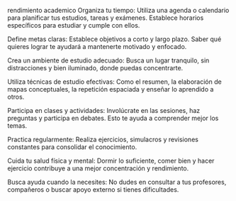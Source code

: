 rendimiento academico
Organiza tu tiempo: Utiliza una agenda o calendario para planificar tus estudios, tareas y exámenes. Establece horarios específicos para estudiar y cumple con ellos.

Define metas claras: Establece objetivos a corto y largo plazo. Saber qué quieres lograr te ayudará a mantenerte motivado y enfocado.

Crea un ambiente de estudio adecuado: Busca un lugar tranquilo, sin distracciones y bien iluminado, donde puedas concentrarte.

Utiliza técnicas de estudio efectivas: Como el resumen, la elaboración de mapas conceptuales, la repetición espaciada y enseñar lo aprendido a otros.

Participa en clases y actividades: Involúcrate en las sesiones, haz preguntas y participa en debates. Esto te ayuda a comprender mejor los temas.

Practica regularmente: Realiza ejercicios, simulacros y revisiones constantes para consolidar el conocimiento.

Cuida tu salud física y mental: Dormir lo suficiente, comer bien y hacer ejercicio contribuye a una mejor concentración y rendimiento.

Busca ayuda cuando la necesites: No dudes en consultar a tus profesores, compañeros o buscar apoyo externo si tienes dificultades.
